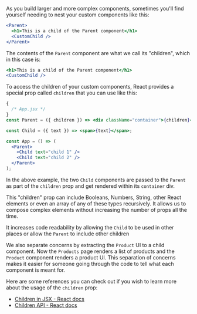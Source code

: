 As you build larger and more complex components, sometimes you'll find yourself
needing to nest your custom components like this:

```jsx
<Parent>
  <h1>This is a child of the Parent component</h1>
  <CustomChild />
</Parent>
```

The contents of the `Parent` component are what we call its "children", which in
this case is:

```jsx
<h1>This is a child of the Parent component</h1>
<CustomChild />
```

To access the children of your custom components, React provides a special prop
called `children` that you can use like this:

```jsx
{
  /* App.jsx */
}
const Parent = ({ children }) => <div className="container">{children}</div>;

const Child = ({ text }) => <span>{text}</span>;

const App = () => (
  <Parent>
    <Child text="child 1" />
    <Child text="child 2" />
  </Parent>
);
```

In the above example, the two `Child` components are passed to the `Parent` as
part of the `children` prop and get rendered within its `container` div.

This "children" prop can include Booleans, Numbers, String, other React elements
or even an array of any of these types recursively. It allows us to compose
complex elements without increasing the number of props all the time.

It increases code readability by allowing the `Child` to be used in other places
or allow the `Parent` to include other children

We also separate concerns by extracting the `Product` UI to a child component.
Now the `Products` page renders a list of products and the `Product` component
renders a product UI. This separation of concerns makes it easier for someone
going through the code to tell what each component is meant for.

Here are some references you can check out if you wish to learn more about the
usage of the `children` prop:

- [Children in JSX - React docs](https://reactjs.org/docs/jsx-in-depth.html#children-in-jsx)
- [Children API - React docs](https://reactjs.org/docs/react-api.html#reactchildren)
